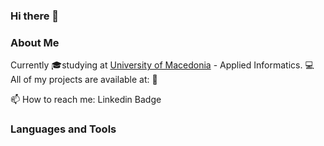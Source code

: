 ### Hi there 👋

### About Me
Currently 🎓studying at [University of Macedonia](docs/CONTRIBUTING.md) - Applied Informatics.
💻 All of my projects are available at:   📂

📫 How to reach me:   Linkedin Badge   

### Languages and Tools

